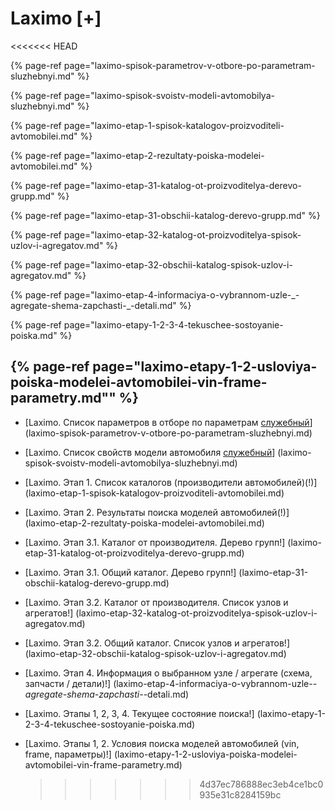 # Laximo \[+\]

&lt;&lt;&lt;&lt;&lt;&lt;&lt; HEAD

{% page-ref page="laximo-spisok-parametrov-v-otbore-po-parametram-sluzhebnyi.md" %}

{% page-ref page="laximo-spisok-svoistv-modeli-avtomobilya-sluzhebnyi.md" %}

{% page-ref page="laximo-etap-1-spisok-katalogov-proizvoditeli-avtomobilei.md" %}

{% page-ref page="laximo-etap-2-rezultaty-poiska-modelei-avtomobilei.md" %}

{% page-ref page="laximo-etap-31-katalog-ot-proizvoditelya-derevo-grupp.md" %}

{% page-ref page="laximo-etap-31-obschii-katalog-derevo-grupp.md" %}

{% page-ref page="laximo-etap-32-katalog-ot-proizvoditelya-spisok-uzlov-i-agregatov.md" %}

{% page-ref page="laximo-etap-32-obschii-katalog-spisok-uzlov-i-agregatov.md" %}

{% page-ref page="laximo-etap-4-informaciya-o-vybrannom-uzle-\_-agregate-shema-zapchasti-\_-detali.md" %}

{% page-ref page="laximo-etapy-1-2-3-4-tekuschee-sostoyanie-poiska.md" %}

## {% page-ref page="laximo-etapy-1-2-usloviya-poiska-modelei-avtomobilei-vin-frame-parametry.md"" %}

* \[Laximo. Список параметров в отборе по параметрам [служебный](https://github.com/andrewzola/zetaweb_guide/tree/5fce090ffd8407d11f15f0dc897d3b6223dc2ec6/tekhnicheskaya-dokumentaciya/opisanie-kontrolov/1-poisk-katalog-tovary/laximo/!/README.md)\] \(laximo-spisok-parametrov-v-otbore-po-parametram-sluzhebnyi.md\)
* \[Laximo. Список свойств модели автомобиля [служебный](https://github.com/andrewzola/zetaweb_guide/tree/5fce090ffd8407d11f15f0dc897d3b6223dc2ec6/tekhnicheskaya-dokumentaciya/opisanie-kontrolov/1-poisk-katalog-tovary/laximo/!/README.md)\] \(laximo-spisok-svoistv-modeli-avtomobilya-sluzhebnyi.md\)
* \[Laximo. Этап 1. Список каталогов \(производители автомобилей\)\(!\)\] \(laximo-etap-1-spisok-katalogov-proizvoditeli-avtomobilei.md\)
* \[Laximo. Этап 2. Результаты поиска моделей автомобилей\(!\)\] \(laximo-etap-2-rezultaty-poiska-modelei-avtomobilei.md\)
* \[Laximo. Этап 3.1. Каталог от производителя. Дерево групп!\] \(laximo-etap-31-katalog-ot-proizvoditelya-derevo-grupp.md\)
* \[Laximo. Этап 3.1. Общий каталог.  Дерево групп!\] \(laximo-etap-31-obschii-katalog-derevo-grupp.md\)
* \[Laximo. Этап 3.2. Каталог от производителя. Список узлов и агрегатов!\] \(laximo-etap-32-katalog-ot-proizvoditelya-spisok-uzlov-i-agregatov.md\)
* \[Laximo. Этап 3.2. Общий каталог. Список узлов и агрегатов!\] \(laximo-etap-32-obschii-katalog-spisok-uzlov-i-agregatov.md\)
* \[Laximo. Этап 4. Информация о выбранном узле / агрегате \(схема, запчасти / детали\)!\] \(laximo-etap-4-informaciya-o-vybrannom-uzle-_-agregate-shema-zapchasti-_-detali.md\)
* \[Laximo. Этапы 1, 2, 3, 4. Текущее состояние поиска!\] \(laximo-etapy-1-2-3-4-tekuschee-sostoyanie-poiska.md\)
* \[Laximo. Этапы 1, 2. Условия поиска моделей автомобилей \(vin, frame, параметры\)!\] \(laximo-etapy-1-2-usloviya-poiska-modelei-avtomobilei-vin-frame-parametry.md\)

  > > > > > > > 4d37ec786888ec3eb4ce1bc0935e31c8284159bc


